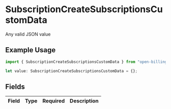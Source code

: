 # SubscriptionCreateSubscriptionsCustomData

Any valid JSON value

## Example Usage

```typescript
import { SubscriptionCreateSubscriptionsCustomData } from "open-billing/models/operations";

let value: SubscriptionCreateSubscriptionsCustomData = {};
```

## Fields

| Field       | Type        | Required    | Description |
| ----------- | ----------- | ----------- | ----------- |